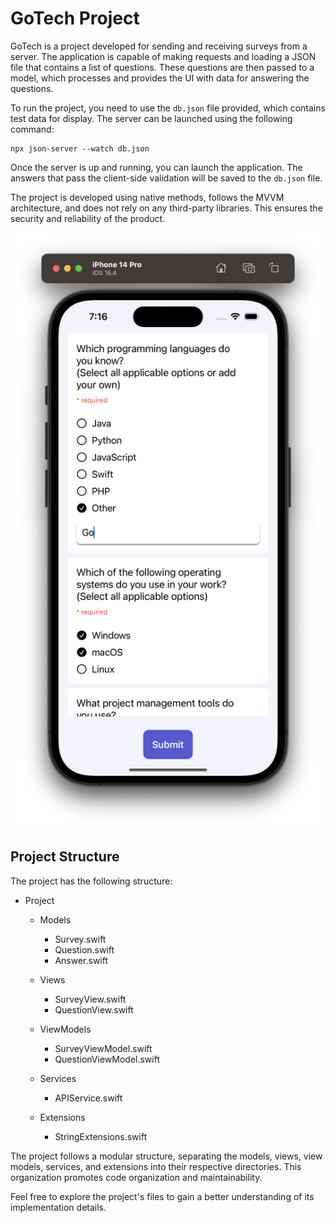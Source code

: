 # GoTech Project

GoTech is a project developed for sending and receiving surveys from a server. The application is capable of making requests and loading a JSON file that contains a list of questions. These questions are then passed to a model, which processes and provides the UI with data for answering the questions.

To run the project, you need to use the `db.json` file provided, which contains test data for display. The server can be launched using the following command:

```
npx json-server --watch db.json
```

Once the server is up and running, you can launch the application. The answers that pass the client-side validation will be saved to the `db.json` file.

The project is developed using native methods, follows the MVVM architecture, and does not rely on any third-party libraries. This ensures the security and reliability of the product.


![example](example.png)

## Project Structure

The project has the following structure:

- Project
  - Models
    - Survey.swift
    - Question.swift
    - Answer.swift
  
  - Views
    - SurveyView.swift
    - QuestionView.swift
  
  - ViewModels
    - SurveyViewModel.swift
    - QuestionViewModel.swift
  
  - Services
    - APIService.swift
  
  - Extensions
    - StringExtensions.swift

The project follows a modular structure, separating the models, views, view models, services, and extensions into their respective directories. This organization promotes code organization and maintainability.

Feel free to explore the project's files to gain a better understanding of its implementation details.